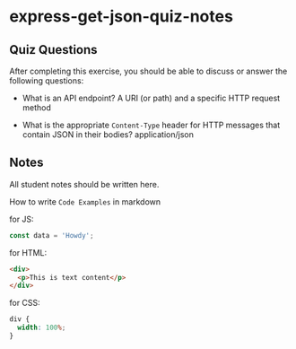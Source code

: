 # express-get-json-quiz-notes

## Quiz Questions

After completing this exercise, you should be able to discuss or answer the following questions:

- What is an API endpoint?
  A URI (or path) and a specific HTTP request method

- What is the appropriate `Content-Type` header for HTTP messages that contain JSON in their bodies?
  application/json

## Notes

All student notes should be written here.

How to write `Code Examples` in markdown

for JS:

```javascript
const data = 'Howdy';
```

for HTML:

```html
<div>
  <p>This is text content</p>
</div>
```

for CSS:

```css
div {
  width: 100%;
}
```
